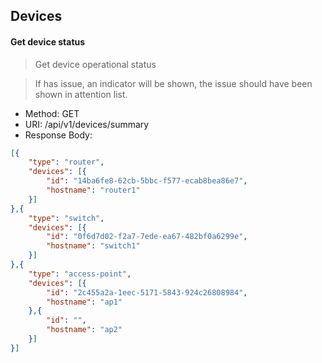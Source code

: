 ## Devices

#### Get device status
> Get device operational status

> If has issue, an indicator will be shown, the issue should have been shown in attention list.


* Method: GET
* URI: /api/v1/devices/summary
* Response Body:

```json
[{
    "type": "router",
    "devices": [{
        "id": "14ba6fe8-62cb-5bbc-f577-ecab8bea86e7",
        "hostname": "router1"
    }]
},{
    "type": "switch",
    "devices": [{
        "id": "0f6d7d02-f2a7-7ede-ea67-482bf0a6299e",
        "hostname": "switch1"
    }]
},{
    "type": "access-point",
    "devices": [{
        "id": "2c455a2a-1eec-5171-5843-924c26808984",
        "hostname": "ap1"
    },{
        "id": "",
        "hostname": "ap2"
    }]
}]
```
